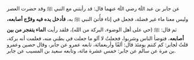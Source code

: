 عن جابر بن عبد ﷲ رضي ﷲ عنهما قال: قد رأيتني مع النبي ﷺ وقد حضرت العصر وليس معنا ماء غير فضلة، فجعل في إناء فأُتيَ النبي ﷺ به، **فأدخل يده فيه وفرَّج أصابعه،** ثم قال: ﷺ (حي على أهل الوضوء، البركة من الله)، فلقد رأيت **الماء يتفجر من بين** **أصابعه**، فتوضأ الناس وشربوا، فجعلتُ لا آلو ما جعلت في بطني منه، فعلمت أنه بركة، قلتُ لجابر: كم كنتم يومئذ قال: ألفًا وأربعمائة، تابعه عمرو عن جابر، وقال حصين وعمرو بن مرة عن سالم عن جابر: خمس عشرة مائة، وتابعه سعيد بن المسيب عن جابر.